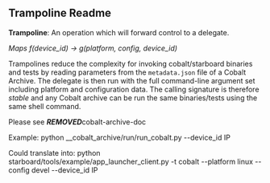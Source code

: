 ## Trampoline Readme

**Trampoline**:
  An operation which will forward control to a delegate.

*Maps f(device_id) -> g(platform, config, device_id)*

Trampolines reduce the complexity for invoking cobalt/starboard binaries
and tests by reading parameters from the `metadata.json` file of a Cobalt
Archive. The delegate is then run with the full command-line argument
set including platform and configuration data. The calling signature is
therefore *stable* and any Cobalt archive can be run the same binaries/tests
using the same shell command.

Please see ***REMOVED***cobalt-archive-doc

Example:
    python __cobalt_archive/run/run_cobalt.py --device_id IP

  Could translate into:
    python starboard/tools/example/app_launcher_client.py
    -t cobalt --platform linux --config devel --device_id IP
